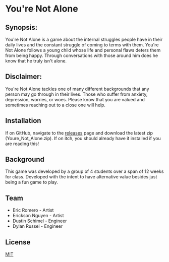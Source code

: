 # You're Not Alone

## Synopsis:

You're Not Alone is a game about the internal struggles people have in their daily lives and the constant struggle of coming to terms with them. You're Not Alone follows a young child whose life and personal flaws deters them from being happy. Through conversations with those around him does he know that he truly isn't alone.

## Disclaimer:
You're Not Alone tackles one of many different backgrounds that any person may go through in their lives. Those who suffer from anxiety, depression, worries, or woes. Please know that you are valued and sometimes reaching out to a close one will help.

## Installation

If on GitHub, navigate to the [releases](https://github.com/Xerphy/Youre_Not_Alone/releases) page and download the latest zip (Youre_Not_Alone.zip). If on itch, you should already have it installed if you are reading this!

## Background

This game was developed by a group of 4 students over a span of 12 weeks for class. Developed with the intent to have alternative value besides just being a fun game to play.

## Team
 - Eric Romero - Artist
 - Erickson Nguyen - Artist
 - Dustin Schimel - Engineer
 - Dylan Russel - Engineer

## License
[MIT](https://choosealicense.com/licenses/mit/)

